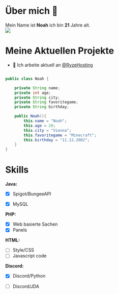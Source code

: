 # Über mich 👋

Mein Name ist **Noah** ich bin **21** Jahre alt.<br>
<a href="https://discord.gg/noahsdc" target="_blank"><img src="https://discord.c99.nl/widget/theme-5/586231322993754119.png"></a>


# Meine Aktuellen Projekte
<!-- - [ ] [eynoah.de](https://eynoah.de) -->
<!-- - [ ] [XeloGames Netzwerk](https://discord.gg/gapUTpADgb 'Joine gerne') (*Minecraft*)
- [ ] [Project with LennexDev](https://discord.gg/gamemode 'Join us') (*MCPE*) -->
<!-- - [ ] [XeloLife.gg](https://dc.rubysocials.tk 'Joine Gerne') (*FiveM*) -->
<!-- - [ ] [Mein Github](https://github.com/InvalidNoah/ "Klicke hier für mein Profil auf Gitubh") -->


- 🔭 Ich arbeite aktuell an [@RyzeHosting](https://dc.rzhst.link)
<!--
- 🔭 I’m currently working on ...
- 🌱 I’m currently learning ...
- 👯 I’m looking to collaborate on ...
- 🤔 I’m looking for help with ...
- 💬 Ask me about ...
- 📫 How to reach me: ...
- 😄 Pronouns: ...
- ⚡ Fun fact: [Vocal from Real](https://vo.codes "Vo.codes")-->

```java

public class Noah {

    private String name;
    private int age;
    private String city;
    private String favoritegame;
    private String birthday;

    public Noah(){
        this.name = "Noah";
        this.age = 20;
        this.city = "Vienna";
        this.favoritegame = "Minecraft";
        this.birthday = "11.12.2002";
    }
}
```
# Skills
**Java:**
- [x] Spigot/BungeeAPI
- [x] MySQL


**PHP:**
- [x] Web basierte Sachen
- [x] Panels

**HTML:**
- [ ] Style/CSS
- [ ] Javascript code

**Discord:**
- [x] Discord/Python
- [ ] Discord/JDA

